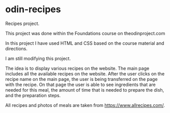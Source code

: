 # odin-recipes
Recipes project. 

This project was done within the Foundations course on theodinproject.com

In this project I have used HTML and CSS based on the course material and directions.

I am still modifying this project.

The idea is to display various recipes on the website. The main page includes all the available recipes on the website. After the user clicks on the recipe name on the main page, the user is being transferred on the page with the recipe. On that page the user is able to see ingredients that are needed for this meal, the amount of time that is needed to prepare the dish, and the preparation steps.

All recipes and photos of meals are taken from https://www.allrecipes.com/.
 